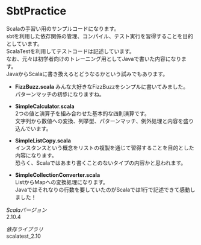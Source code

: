SbtPractice
==================

Scalaの手習い用のサンプルコードになります。  
sbtを利用した依存関係の管理、コンパイル、テスト実行を習得することを目的としています。  
ScalaTestを利用してテストコードは記述しています。  
なお、元々は初学者向けのトレーニング用としてJavaで書いた内容になります。  
JavaからScalaに書き換えるとどうなるかという試みでもあります。  
  
* **FizzBuzz.scala**
  みんな大好きなFizzBuzzをシンプルに書いてみました。  
  パターンマッチの初歩になりますね。  
  
* **SimpleCalculator.scala**  
  2つの値と演算子を組み合わせた基本的な四則演算です。  
  文字列から数値への変換、列挙型、パターンマッチ、例外処理と内容を盛り込んでいます。 
  
* **SimpleListCopy.scala**    
  インスタンスという概念をリストの複製を通じて習得することを目的とした内容になります。  
  恐らく、Scalaではあまり書くことのないタイプの内容かと思われます。  

* **SimpleCollectionConverter.scala**   
  ListからMapへの変換処理になります。  
  Javaではそれなりの行数を要していたのがScalaでは1行で記述できて感動しました！ 

*Scalaバージョン*  
  2.10.4  
  
*依存ライブラリ*  
  scalatest_2.10  
  
